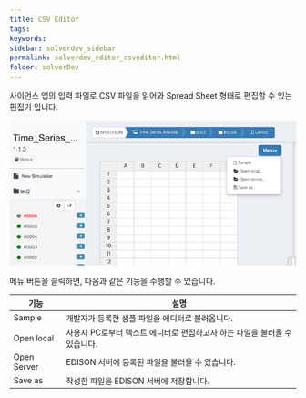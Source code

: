 ```yaml
---
title: CSV Editor
tags: 
keywords:
sidebar: solverdev_sidebar
permalink: solverdev_editor_csveditor.html
folder: solverDev
---
```


사이언스 앱의 입력 파일로 CSV 파일을 읽어와 Spread Sheet 형태로 편집할 수 있는 편집기 입니다.

![csv 에디터](/images/solverdev/06/csv.png)

메뉴 버튼을 클릭하면, 다음과 같은 기능을 수행할 수 있습니다.

|기능|설명|
|--|--|
|Sample|개발자가 등록한 샘플 파일을 에디터로 불러옵니다.|
|Open local|사용자 PC로부터 텍스트 에디터로 편집하고자 하는 파일을 불러올 수 있습니다.|
|Open Server|EDISON 서버에 등록된 파일을 불러올 수 있습니다.|
|Save as |작성한 파일을 EDISON 서버에 저장합니다.|
